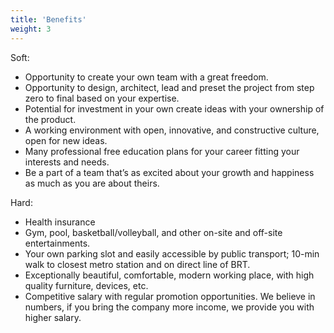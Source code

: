 ```yaml
---
title: 'Benefits'
weight: 3
---
```


Soft:
- Opportunity to create your own team with a great freedom.
- Opportunity to design, architect, lead and preset the project from step zero to final based
on your expertise.
- Potential for investment in your own create ideas with your ownership of the product.
- A working environment with open, innovative, and constructive culture, open for new
ideas.
- Many professional free education plans for your career fitting your interests and needs.
- Be a part of a team that’s as excited about your growth and happiness as much as you are
about theirs.

Hard:
- Health insurance
- Gym, pool, basketball/volleyball, and other on-site and off-site entertainments.
- Your own parking slot and easily accessible by public transport; 10-min walk to closest metro
station and on direct line of BRT.
- Exceptionally beautiful, comfortable, modern working place, with high quality furniture,
devices, etc.
- Competitive salary with regular promotion opportunities. We believe in numbers, if you
bring the company more income, we provide you with higher salary.

